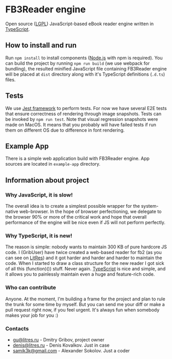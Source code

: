 # FB3Reader engine

Open source ([LGPL](http://en.wikipedia.org/wiki/GNU_Lesser_General_Public_License)) JavaScript-based eBook reader engine written in [TypeScript](http://www.typescriptlang.org/).

## How to install and run

Run `npm install` to install components ([Node.js](https://nodejs.org/) with npm is required). You can build the project by running `npm run build` (we use webpack for bundling), the resulted minified JavaScript file containing FB3Reader engine will be placed at `dist` directory along with it's TypeScript definitions (`.d.ts`)
 files.
 
## Tests

We use [Jest framework](https://jestjs.io/) to perform tests. For now we have several E2E tests that ensure correctness of rendering through image snapshots. Tests can be invoked by `npm run test`. Note that visual regression snapshots were made on MacOS. It means that you probably will have failed tests if run them on different OS due to difference in font rendering.

## Example App

There is a simple web application build with FB3Reader engine. App sources are located in `example-app` directory.

## Information about project

### Why JavaScript, it is slow!

The overall idea is to create a simplest possible wrapper for the system-native web-browser. In the
hope of browser perfectioning, we delegate to the browser 90% or more of the critical work and hope that overall
performance of the engine will be nice even if JS will not perform perfectly.

### Why TypeScript, it is new!

The reason is simple: nobody wants to maintain 300 KB of pure hardcore JS code. I (GribUser) have twice created a web-based
reader for fb2 (as you can see on [LitRes](http://www.litres.ru/)) and it got harder and harder and harder
to maintain the code. When I started to draw a class structure for the new reader I got sick of all this (function)()) stuff. Never again.
[TypeScript](https://typescriptlang.org/) is nice and simple, and it allows you to painlessly maintain
even a huge and feature-rich code.


### Who can contribute

Anyone. At the moment, I'm building a frame for the project and plan to rule the trunk for some time by myself. But you can
send me your diff or make a pull request right now, if you feel urgent. It's always fun when somebody
makes your job for you :)


### Contacts
* gu@litres.ru - Dmitry Gribov, project owner
* denis@litres.ru - Denis Kovalkov. Just in case
* samik3k@gmail.com - Alexander Sokolov. Just a coder
